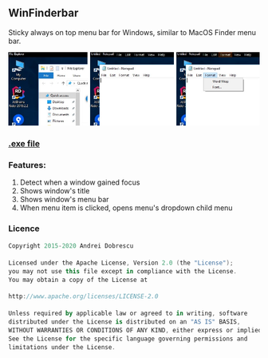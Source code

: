 ## WinFinderbar

Sticky always on top menu bar for Windows, similar to MacOS Finder menu bar.

![](https://github.com/andob/WinFinderbar/raw/master/demo.jpg)

### [.exe file](http://maven.andob.info/repository/open_source/ro/andob/winfinderbar/WinFinderbar/1.1.0/WinFinderbar.exe)

### Features:

1. Detect when a window gained focus
2. Shows window's title
3. Shows window's menu bar
4. When menu item is clicked, opens menu's dropdown child menu

### Licence

```kotlin
Copyright 2015-2020 Andrei Dobrescu

Licensed under the Apache License, Version 2.0 (the "License");
you may not use this file except in compliance with the License.
You may obtain a copy of the License at

http://www.apache.org/licenses/LICENSE-2.0

Unless required by applicable law or agreed to in writing, software
distributed under the License is distributed on an "AS IS" BASIS,
WITHOUT WARRANTIES OR CONDITIONS OF ANY KIND, either express or implied.
See the License for the specific language governing permissions and
limitations under the License.
```

